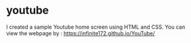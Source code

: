 # youtube
I created a sample Youtube home screen using HTML and CSS.
You can view the webpage by :
https://infinite172.github.io/YouTube/
